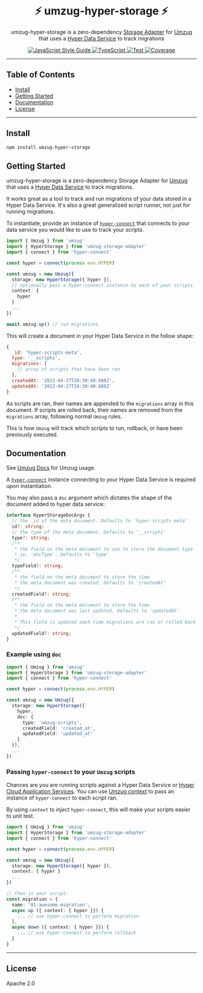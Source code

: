 <h1 align="center">⚡️ umzug-hyper-storage ⚡️</h1>
<p align="center">
  umzug-hyper-storage is a zero-dependency <a href="https://github.com/sequelize/umzug#storages">Storage Adapter</a> for <a href="https://github.com/sequelize/umzug">Umzug</a>
  that uses a <a href="https://hyper.io/product#data">Hyper Data Service</a> to track migrations
</p>
<p align="center">
  <a href="https://standardjs.com">
    <img src="https://img.shields.io/badge/code_style-standard-brightgreen.svg" alt="JavaScript Style Guide" />
  </a>
  <a href="https://www.typescriptlang.org/">
    <img src="https://badges.frapsoft.com/typescript/code/typescript.svg?v=101" alt="TypeScript" />
  </a>
  <a href="https://github.com/hyper63/umzug-hyper-storage/actions/workflows/test.yml">
    <img src="https://github.com/hyper63/umzug-hyper-storage/actions/workflows/test.yml/badge.svg" alt="Test" />
  </a>
  <a href="https://github.com/hyper63/umzug-hyper-storage/actions/workflows/test.yml">
    <img src="https://img.shields.io/badge/coverage-100%25-green" alt="Coverage" />
  </a>
</p>

---

## Table of Contents

- [Install](#install)
- [Getting Started](#getting-started)
- [Documentation](#documentation)
- [License](#license)

---

## Install

```sh
npm install umzug-hyper-storage
```

## Getting Started

umzug-hyper-storage is a zero-dependency Storage Adapter for
<a href="https://github.com/sequelize/umzug">Umzug</a> that uses a
<a href="https://hyper.io/product#data">Hyper Data Service</a> to track
migrations.

It works great as a tool to track and run migrations of your data stored in a
Hyper Data Service. It's also a great generalized script runner, not just for
running migrations.

To instantiate, provide an instance of
[`hyper-connect`](https://github.com/hyper63/hyper/tree/main/packages/connect)
that connects to your data service you would like to use to track your scripts.

```ts
import { Umzug } from 'umzug'
import { HyperStorage } from 'umzug-storage-adapter'
import { connect } from 'hyper-connect'

const hyper = connect(process.env.HYPER)

const umzug = new Umzug({
  storage: new HyperStorage({ hyper }),
  // optionally pass a hyper-connect instance to each of your scripts
  context: {
    hyper
  }
  ...
})

await umzug.up() // run migrations
```

This will create a document in your Hyper Data Service in the follow shape:

```js
{
  _id: 'hyper-scripts-meta',
  type: '__scripts',
  migrations: [
    // array of scripts that have been ran
  ],
  createdAt: '2022-04-27T20:30:40.688Z',
  updatedAt: '2022-04-27T20:30:40.688Z'
}
```

As scripts are ran, their names are appended to the `migrations` array in this
document. If scripts are rolled back, their names are removed from the
`migrations` array, following normal `Umzug` rules.

This is how `Umzug` will track which scripts to run, rollback, or have been
previously executed.

## Documentation

See [Umzug Docs](https://github.com/sequelize/umzug) for Umzug usage.

A [`hyper-connect`](https://github.com/hyper63/hyper/tree/main/packages/connect)
instance connecting to your Hyper Data Service is required upon instantiation.

You may also pass a `doc` argument which dictates the shape of the document
added to hyper data service:

```ts
interface HyperStorageDocArgs {
  // the _id of the meta document. Defaults to 'hyper-scripts-meta'
  id?: string;
  // the type of the meta document. Defaults to '__scripts'
  type?: string;
  /**
   * the field on the meta document to use to store the document type
   * ie. 'docType'. Defaults to 'type'
   */
  typeField?: string;
  /**
   * the field on the meta document to store the time
   * the meta document was created. Defaults to 'createdAt'
   */
  createdField?: string;
  /**
   * the field on the meta document to store the time
   * the meta document was last updated. Defaults to 'updatedAt'
   *
   * This field is updated each time migrations are ran or rolled back
   */
  updatedField?: string;
}
```

### Example using `doc`

```ts
import { Umzug } from 'umzug'
import { HyperStorage } from 'umzug-storage-adapter'
import { connect } from 'hyper-connect'

const hyper = connect(process.env.HYPER)

const umzug = new Umzug({
  storage: new HyperStorage({
    hyper,
    doc: {
      type: 'umzug-scripts',
      createdField: 'created_at',
      updatedField: 'updated_at'
    }
  }),
  ...
})
```

### Passing `hyper-connect` to your `Umzug` scripts

Chances are you are running scripts against a Hyper Data Service or
[Hyper Cloud Application Services](https://docs.hyper.io/applications). You can
use [Umzug context](https://github.com/sequelize/umzug#minimal-example) to pass
an instance of `hyper-connect` to each script ran.

By using `context` to _inject_ `hyper-connect`, this will make your scripts
easier to unit test.

```ts
import { Umzug } from 'umzug'
import { HyperStorage } from 'umzug-storage-adapter'
import { connect } from 'hyper-connect'

const hyper = connect(process.env.HYPER)

const umzug = new Umzug({
  storage: new HyperStorage({ hyper }),
  context: { hyper }
  ...
})

// then in your script:
const migration = {
  name: '01-awesome-migration',
  async up ({ context: { hyper }}) {
    ... // use hyper-connect to perform migration
  },
  async down ({ context: { hyper }}) {
    ... // use hyper-connect to perform rollback
  }
}
```

---

## License

Apache 2.0
